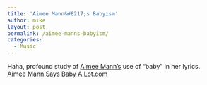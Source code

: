 ```yaml
---
title: 'Aimee Mann&#8217;s Babyism'
author: mike
layout: post
permalink: /aimee-manns-babyism/
categories:
  - Music
---
```

Haha, profound study of [Aimee Mann&#8217;s][1] use of &#8220;baby&#8221; in her lyrics.  
[Aimee Mann Says Baby A Lot.com][2]

 [1]: http://www.aimeemann.com
 [2]: http://aimeemannsaysbabyalot.com/